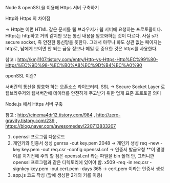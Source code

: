 Node & openSSL을 이용해 Https 서버 구축하기

Http와 Https 의 차이점

=> Http는 이런 HTML 같은 문서를 웹 브라우저가 웹 서버에 요청하는 프로토콜이다. 
Https는 http하고 거의 같지만 모든 통신 내용을 암호화하는 것이 다르다. 사실 s가 secure socket, 즉 안전한 통신망을 뜻한다. 
그래서 아무나 봐도 상관 없는 페이지는 http로, 남에게 보이면 안 되는 금융 정보나 메일 등 중요한 것은 https를 사용한다.

참고 : http://kmj1107.tistory.com/entry/Http-vs-Https-Http%EC%99%80-Https%EC%9D%98-%EC%B0%A8%EC%9D%B4%EC%A0%90

openSSL 이란?

서버간의 통신을 암호화 하는 오픈소스 라이브러리. 
SSL -> Secure Socket Layer 로 웹브라우저와 웹서버간에 데이터를 안전하게 주고받기 위한 업게 표준 프로토콜 의미

Node.js 에서 Https 서버 구축

참고 : http://cinema4dr12.tistory.com/984 , http://zero-gravity.tistory.com/239 , https://blog.naver.com/awesomedev/220713833207

1. openssl 프로그램 다운로드
2. 개인키와 인증서 생성
  genrsa -out key.pem 2048   ->  개인키 생성
  req -new -key key.pem -out req.csr -config openssl.cnf   ->  인증서 발급요청
  **이 명령어를 치기전에 주의 할 점은 openssl.cnf 라는 파일을 bin 폴더 안, 그러니깐 openssl 프로그램과 같은 디렉토리에 있어야 함.
  x509 -req -in req.csr -signkey key.pem -out cert.pem -days 365    -> cert.pem 이라는 인증서 생성
3. app.js 코드 작성 (앞에 생성한 2개의 키를 이용)
